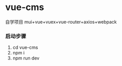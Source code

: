 # vue-cms
自学项目 mui+vue+vuex+vue-router+axios+webpack
### 启动步骤  
1. cd vue-cms  
2. npm i  
3. npm run dev

